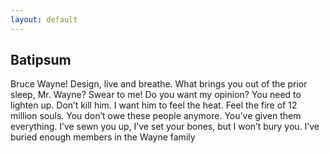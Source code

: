 ```yaml
---
layout: default
---
```


## Batipsum

Bruce Wayne! Design, live and breathe. What brings you out of the prior sleep, Mr. Wayne?
Swear to me!
Do you want my opinion? You need to lighten up.
Don’t kill him. I want him to feel the heat. Feel the fire of 12 million souls.
You don’t owe these people anymore. You’ve given them everything.
I’ve sewn you up, I’ve set your bones, but I won’t bury you. I’ve buried enough members in the Wayne family